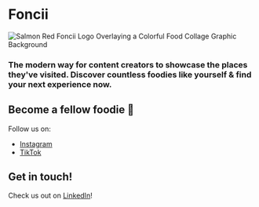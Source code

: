 # Foncii
![Salmon Red Foncii Logo Overlaying a Colorful Food Collage Graphic Background](https://github.com/foncii-org/.github/assets/63657230/4606dc1e-33ca-474d-980a-32546e213bf1)

### The modern way for content creators to showcase the places they've visited. Discover countless foodies like yourself & find your next experience now.

## Become a fellow foodie 🍜
Follow us on:
- [Instagram](https://www.instagram.com/feelfoncii)
- [TikTok](https://www.tiktok.com/@feelfoncii)

## Get in touch!
Check us out on [LinkedIn](https://www.linkedin.com/company/foncii/)!

